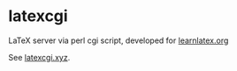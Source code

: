 # latexcgi

LaTeX server via perl cgi script, developed for [learnlatex.org](https://www.learnlatex.org)

See [latexcgi.xyz](https://latexcgi.xyz).
